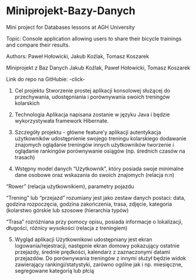 # Miniprojekt-Bazy-Danych
Mini project for Databases lessons at AGH University

Topic:
Console application allowing users to share their bicycle trainings and compare their results.

Authors:
Paweł Hołowicki, Jakub Koźlak, Tomasz Koszarek


Miniprojekt z Baz Danych
Jakub Koźlak, Paweł Hołowicki, Tomasz Koszarek



Link do repo na GitHubie:
-click-



1. Cel projektu
Stworzenie prostej aplikacji konsolowej służącej do przechywania, udostępniania i porównywania swoich treningów kolarskich

2. Technologia
Aplikacja napisana zostanie w języku Java i będzie wykorzystywała framework Hibernate.

3. Szczegóły projektu - główne feature’y aplikacji
autentykacja użytkowników
udostępnienie swojego treningu kolarskiego
dodawanie znajomych
oglądanie treningów innych użytkowników
tworzenie i oglądanie rankingów
porównywanie osiągów (np. średnich czasów na trasach)

4. Wstępny model danych
  “Użytkownik”, który posiada swoje minimalne dane osobowe oraz wskazania do swoich znajomych (relacja n:n)

  “Rower” (relacja  użytkownikiem), parametry pojazdu

  “Trening” lub “przejazd” rozumiany jest jako zestaw danych postaci: data, godzina rozpoczęcia, godzina zakończenia, trasa, zdjęcie, kategoria (kolarstwo górskie lub szosowe        (hierarchia typów)

  “Trasa” rozróżniana przy pomocy opisu, posiada informacje o lokalizacji, długości, różnicy wysokości (relacja z treningiem)

5. Wygląd aplikacji 
Użytkownikowi udostępniany jest ekran logowania/rejestracji, następnie ekran domowy pokazujący ostatnie przejazdy, średnie prędkości, kalendarz z zaznaczonymi datami przejazdów.
Do porównywania treningów z innymi służył będzie widok zawierający rankingi/statystyki, zarówno ogólne jak i np. miesięczne, segregowane kategorią lub płcią
